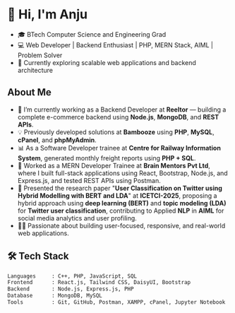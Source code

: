 # 👋 Hi, I'm Anju

- 🎓 BTech Computer Science and Engineering Grad
- 💻 Web Developer | Backend Enthusiast | PHP, MERN Stack, AIML | Problem Solver  
- 🌱 Currently exploring scalable web applications and backend architecture




##  About Me

- 🔭 I’m currently working as a Backend Developer at **Reeltor** — building a complete e-commerce backend using **Node.js**, **MongoDB**, and **REST APIs**.
- 💡 Previously developed solutions at **Bambooze** using **PHP**, **MySQL**, **cPanel**, and **phpMyAdmin**.
- 📊 As a Software Developer trainee at **Centre for Railway Information System**, generated monthly freight reports using **PHP + SQL**.
- 💼 Worked as a MERN Developer Trainee at **Brain Mentors Pvt Ltd**, where I built full-stack applications using React, Bootstrap, Node.js, and Express.js, and tested REST APIs using Postman.
- 🤖 Presented the research paper "**User Classification on Twitter using Hybrid Modelling with BERT and LDA**" at **ICETCI-2025**, proposing a hybrid approach using **deep learning (BERT)** and **topic modeling (LDA)** for **Twitter user classification**, contributing to Applied **NLP** in **AIML** for social media analytics and user profiling.
- 👩‍💻 Passionate about building user-focused, responsive, and real-world web applications.



## 🛠️ Tech Stack

```bash
Languages     : C++, PHP, JavaScript, SQL  
Frontend      : React.js, Tailwind CSS, DaisyUI, Bootstrap  
Backend       : Node.js, Express.js, PHP  
Database      : MongoDB, MySQL  
Tools         : Git, GitHub, Postman, XAMPP, cPanel, Jupyter Notebook
